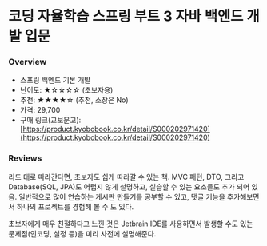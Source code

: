 # 코딩 자율학습 스프링 부트 3 자바 백엔드 개발 입문

### Overview
* 스프링 백엔드 기본 개발
* 난이도: ★☆☆☆☆ (초보자용)
* 추천: ★★★★☆ (추천, 소장은 No)
* 가격: 29,700
* 구매 링크(교보문고): [https://product.kyobobook.co.kr/detail/S000202971420](https://product.kyobobook.co.kr/detail/S000202971420)

### Reviews
리드 대로 따라간다면, 초보자도 쉽게 따라갈 수 있는 책. MVC 패턴, DTO, 그리고 Database(SQL, JPA)도 어렵지 않게 설명하고, 실습할 수 있는 요소들도 추가 되어 있음. 일반적으로 많이 연습하는 게시판 만들기를 공부할 수 있고, 댓글 기능을 추가해보면서 하나의 프로젝트를 경험해 볼 수 도 있다.

초보자에게 매우 친절하다고 느낀 것은 Jetbrain IDE를 사용하면서 발생할 수도 있는 문제점(인코딩, 설정 등)을 미리 사전에 설명해준다.